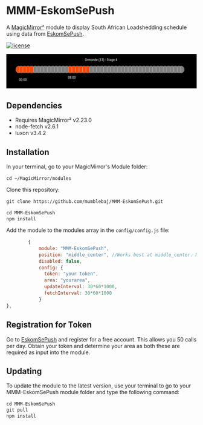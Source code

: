 # MMM-EskomSePush

A [MagicMirror²](https://magicmirror.builders) module to display South African Loadshedding schedule using data from [EskomSePush](https://eskomsepush.gumroad.com/l/api).

[![license](https://img.shields.io/github/license/mashape/apistatus.svg)](LICENSE)

![Example](images/image-1.png)

## Dependencies
- Requires MagicMirror² v2.23.0
- node-fetch v2.6.1
- luxon v3.4.2

## Installation

In your terminal, go to your MagicMirror's Module folder:
````
cd ~/MagicMirror/modules
````

Clone this repository:
````
git clone https://github.com/mumblebaj/MMM-EskomSePush.git
````
````
cd MMM-EskomSePush
npm install
````

Add the module to the modules array in the `config/config.js` file:
````javascript
        {
            module: "MMM-EskomSePush",
            position: "middle_center", //Works best at middle_center. May not display all that well in other positions
            disabled: false,
            config: {
              token: "your token",
              area: "yourarea",
              updateInterval: 30*60*1000,
              fetchInterval: 30*60*1000
            }
},
````

## Registration for Token
Go to [EskomSePush](https://eskomsepush.gumroad.com/l/api) and register for a free account. This allows you 50 calls per day. Obtain your token and determine your area as both these are required as input into the module.

## Updating

To update the module to the latest version, use your terminal to go to your MMM-EskomSePush module folder and type the following command:

````
cd MMM-EskomSePush
git pull
npm install

```` 